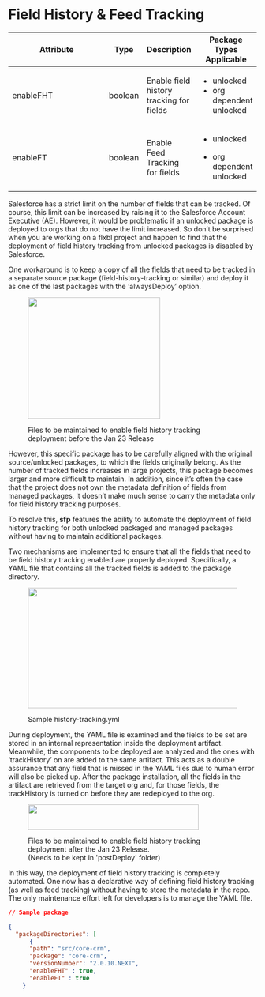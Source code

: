 # Field History & Feed Tracking

<table><thead><tr><th width="229">Attribute</th><th>Type</th><th>Description</th><th>Package Types Applicable</th></tr></thead><tbody><tr><td>enableFHT</td><td>boolean</td><td>Enable field history tracking for fields</td><td><p></p><ul><li>unlocked</li><li>org dependent unlocked</li></ul><p></p></td></tr><tr><td>enableFT</td><td>boolean</td><td>Enable Feed Tracking for fields</td><td><p></p><ul><li>unlocked</li></ul><ul><li>org dependent unlocked</li></ul></td></tr></tbody></table>

Salesforce has a strict limit on the number of fields that can be tracked. Of course, this limit can be increased by raising it to the Salesforce Account Executive (AE). However, it would be problematic if an unlocked package is deployed to orgs that do not have the limit increased. So don’t be surprised when you are working on a flxbl project and happen to find that the deployment of field history tracking from unlocked packages is disabled by Salesforce.

One workaround  is to keep a copy of all the fields that need to be tracked in a separate source package (field-history-tracking or similar) and deploy it as one of the last packages with the ‘alwaysDeploy’ option.

<figure><img src="https://miro.medium.com/v2/resize:fit:536/1*p43ndpkmL2HzW7qr4pHAuQ.png" alt="" height="246" width="268"><figcaption><p>Files to be maintained to enable field history tracking deployment before the Jan 23 Release</p></figcaption></figure>

However, this specific package has to be carefully aligned with the original source/unlocked packages, to which the fields originally belong. As the number of tracked fields increases in large projects, this package becomes larger and more difficult to maintain. In addition, since it’s often the case that the project does not own the metadata definition of fields from managed packages, it doesn’t make much sense to carry the metadata only for field history tracking purposes.

To resolve this, **sfp** features the ability to automate the deployment of field history tracking for both unlocked packaged and managed packages without having to maintain additional packages.

Two mechanisms are implemented to ensure that all the fields that need to be field history tracking enabled are properly deployed. Specifically, a YAML file that contains all the tracked fields is added to the package directory.

<figure><img src="https://miro.medium.com/v2/resize:fit:1002/1*mMeUFwmSJwiSvIRIz0DfkQ.png" alt="" height="244" width="501"><figcaption><p>Sample history-tracking.yml</p></figcaption></figure>

During deployment, the YAML file is examined and the fields to be set are stored in an internal representation inside the deployment artifact. Meanwhile, the components to be deployed are analyzed and the ones with ‘trackHistory’ on are added to the same artifact. This acts as a double assurance that any field that is missed in the YAML files due to human error will also be picked up. After the package installation, all the fields in the artifact are retrieved from the target org and, for those fields, the trackHistory is turned on before they are redeployed to the org.

<figure><img src="https://miro.medium.com/v2/resize:fit:692/1*ozMGWIZ9wNm7-IdlLfFPsA.png" alt="" height="51" width="346"><figcaption><p>Files to be maintained to enable field history tracking deployment after the Jan 23 Release. <br>(Needs to be kept in 'postDeploy' folder)</p></figcaption></figure>

In this way, the deployment of field history tracking is completely automated. One now has a declarative way of defining field history tracking (as well as feed tracking) without having to store the metadata in the repo. The only maintenance effort left for developers is to manage the YAML file.



```json
// Sample package 

{
  "packageDirectories": [
      {    
      "path": "src/core-crm",
      "package": "core-crm",
      "versionNumber": "2.0.10.NEXT",
      "enableFHT" : true,
      "enableFT" : true
    }

```
